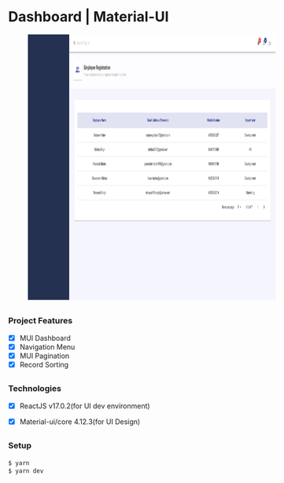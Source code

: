 <h1>Dashboard | Material-UI</h1>
<img src="https://github.com/SanjeevYadavcr7/Dashboard-material-ui/blob/main/Pagination.png" width="940px" height="540px" hspace="40">

## <h3> Project Features </h3>
- [x] MUI Dashboard <br/>
- [x] Navigation Menu <br/>
- [x] MUI Pagination <br/>
- [x] Record Sorting <br/>

## <h3> Technologies </h3>
- [x] ReactJS v17.0.2(for UI dev environment) <br/>
- [x] Material-ui/core 4.12.3(for UI Design) <br/>


## <h3>Setup</h3>
```
$ yarn
$ yarn dev
```

